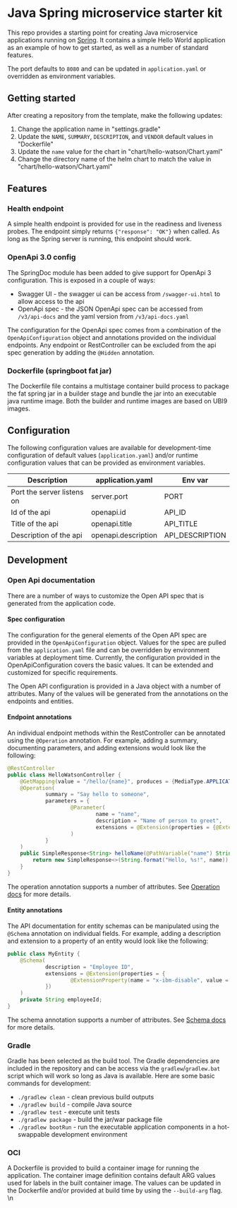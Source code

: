 # Java Spring microservice starter kit

This repo provides a starting point for creating Java microservice applications running on [Spring](https://spring.io/).
It contains a simple Hello World application as an example of how to get started, as well as a number of standard features.

The port defaults to `8080` and can be updated in `application.yaml` or overridden as environment variables.

## Getting started

After creating a repository from the template, make the following updates:

1. Change the application name in "settings.gradle"
2. Update the `NAME`, `SUMMARY`, `DESCRIPTION`, and `VENDOR` default values in "Dockerfile"
3. Update the `name` value for the chart in "chart/hello-watson/Chart.yaml"
4. Change the directory name of the helm chart to match the value in "chart/hello-watson/Chart.yaml"

## Features

### Health endpoint

A simple health endpoint is provided for use in the readiness and liveness probes. The
endpoint simply returns `{"response": "OK"}` when called. As long as the Spring server
is running, this endpoint should work.

### OpenApi 3.0 config

The SpringDoc module has been added to give support for OpenApi 3 configuration. This is
exposed in a couple of ways:

- Swagger UI - the swagger ui can be access from `/swagger-ui.html` to allow access to the api
- OpenApi spec - the JSON OpenApi spec can be accessed from `/v3/api-docs` and the yaml version from `/v3/api-docs.yaml`

The configuration for the OpenApi spec comes from a combination of the `OpenApiConfiguration` object and
annotations provided on the individual endpoints. Any endpoint or RestController can be excluded from the
api spec generation by adding the `@Hidden` annotation.

### Dockerfile (springboot fat jar)

The Dockerfile file contains a multistage container build process to package the fat spring jar in a builder
stage and bundle the jar into an executable java runtime image. Both the builder and runtime images are based
on UBI9 images.

## Configuration

The following configuration values are available for development-time configuration of default values (`application.yaml`)
and/or runtime configuration values that can be provided as environment variables.

| Description                | application.yaml    | Env var         |
|----------------------------|---------------------|-----------------|
| Port the server listens on | server.port         | PORT            |
| Id of the api              | openapi.id          | API_ID          |
| Title of the api           | openapi.title       | API_TITLE       |
| Description of the api     | openapi.description | API_DESCRIPTION |


## Development

### Open Api documentation

There are a number of ways to customize the Open API spec that is generated from the application code.

#### Spec configuration

The configuration for the general elements of the Open API spec are provided in the `OpenApiConfiguration` object.
Values for the spec are pulled from the `application.yaml` file and can be overridden by environment variables at
deployment time. Currently, the configuration provided in the OpenApiConfiguration covers the basic values. It can be extended and
customized for specific requirements.

The Open API configuration is provided in a Java object with a number of attributes. Many of the values will be generated
from the annotations on the endpoints and entities.

#### Endpoint annotations

An individual endpoint methods within the RestController can be annotated using the `@Operation` annotation. For example,
adding a summary, documenting parameters, and adding extensions would look like the following:

```java
@RestController
public class HelloWatsonController {
    @GetMapping(value = "/hello/{name}", produces = {MediaType.APPLICATION_JSON_VALUE})
    @Operation(
            summary = "Say hello to someone",
            parameters = {
                    @Parameter(
                            name = "name",
                            description = "Name of person to greet",
                            extensions = @Extension(properties = {@ExtensionProperty(name = "x-ibm-label", value = "Name")})
                    )
            }
    )
    public SimpleResponse<String> helloName(@PathVariable("name") String name) {
        return new SimpleResponse<>(String.format("Hello, %s!", name));
    }
}
```

The operation annotation supports a number of attributes. See [Operation docs](https://docs.swagger.io/swagger-core/v2.0.0-RC3/apidocs/io/swagger/v3/oas/annotations/Operation.html) for more details.

#### Entity annotations

The API documentation for entity schemas can be manipulated using the `@Schema` annotation
on individual fields. For example, adding a description and extension to a property of an entity would look like the following:

```java
public class MyEntity {
    @Schema(
            description = "Employee ID",
            extensions = @Extension(properties = {
                    @ExtensionProperty(name = "x-ibm-disable", value = "true")
            })
    )
    private String employeeId;
}
```

The schema annotation supports a number of attributes. See [Schema docs](https://docs.swagger.io/swagger-core/v2.0.0-RC3/apidocs/io/swagger/v3/oas/annotations/media/Schema.html) for more details.

### Gradle

Gradle has been selected as the build tool. The Gradle dependencies are included in the repository and can be
access via the `gradlew`/`gradlew.bat` script which will work so long as Java is available. Here are some basic
commands for development:

- `./gradlew clean` - clean previous build outputs
- `./gradlew build` - compile Java source
- `./gradlew test` - execute unit tests
- `./gradlew package` - build the jar/war package file
- `./gradlew bootRun` - run the executable application components in a hot-swappable development environment

### OCI

A Dockerfile is provided to build a container image for running the application. The container image definition
contains default ARG values used for labels in the built container image. The values can be updated in the Dockerfile
and/or provided at build time by using the `--build-arg` flag.
\n
